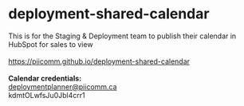 # deployment-shared-calendar
This is for the Staging &amp; Deployment team to publish their calendar in HubSpot for sales to view
<br>
<br>https://piicomm.github.io/deployment-shared-calendar
<br>
<br><b>Calendar credentials:</b>
<br>deploymentplanner@piicomm.ca
<br>kdmtOLwfsJu0Jbl4crr1
